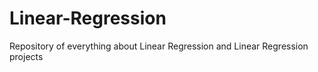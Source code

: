 # Linear-Regression
Repository of everything about Linear Regression and Linear Regression projects
